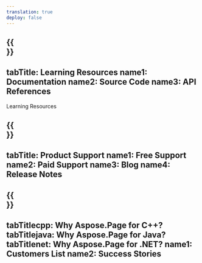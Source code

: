 ```yaml
---
translation: true
deploy: false
---
```


{{<section learningresources>}}
---
tabTitle: Learning Resources
name1: Documentation 
name2: Source Code 
name3: API References
---

Learning Resources

{{<section support>}}
---
tabTitle: Product Support
name1: Free Support
name2: Paid Support
name3: Blog
name4: Release Notes
---

{{<section why>}}
---
tabTitlecpp: Why Aspose.Page for C++?
tabTitlejava: Why Aspose.Page for Java?
tabTitlenet: Why Aspose.Page for .NET?
name1: Customers List
name2: Success Stories
---